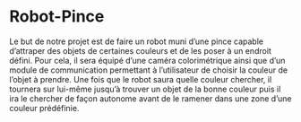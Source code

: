 # Robot-Pince
Le but de notre projet est de faire un robot muni d’une pince capable d’attraper des objets de certaines couleurs et de les poser à un endroit défini. Pour cela, il sera équipé d’une caméra colorimétrique ainsi que d’un module de communication permettant à l’utilisateur de choisir la couleur de l’objet à prendre. Une fois que le robot saura quelle couleur chercher, il tournera sur lui-même jusqu’à trouver un objet de la bonne couleur puis il ira le chercher de façon autonome avant de le ramener dans une zone d’une couleur prédéfinie. 
